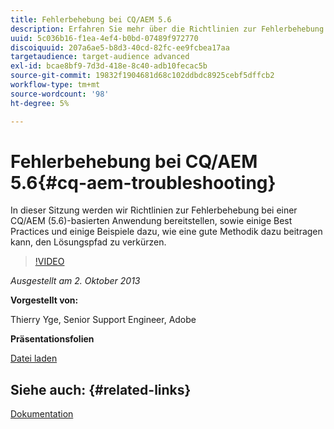 ```yaml
---
title: Fehlerbehebung bei CQ/AEM 5.6
description: Erfahren Sie mehr über die Richtlinien zur Fehlerbehebung bei einer CQ/AEM (5.6)-basierten Anwendung sowie einige Best Practices und einige Beispiele dazu, wie eine gute Methodik dazu beitragen kann, den Lösungspfad zu verkürzen.
uuid: 5c036b16-f1ea-4ef4-b0bd-07489f972770
discoiquuid: 207a6ae5-b8d3-40cd-82fc-ee9fcbea17aa
targetaudience: target-audience advanced
exl-id: bcae8bf9-7d3d-418e-8c40-adb10fecac5b
source-git-commit: 19832f1904681d68c102ddbdc8925cebf5dffcb2
workflow-type: tm+mt
source-wordcount: '98'
ht-degree: 5%

---
```


# Fehlerbehebung bei CQ/AEM 5.6{#cq-aem-troubleshooting}

In dieser Sitzung werden wir Richtlinien zur Fehlerbehebung bei einer CQ/AEM (5.6)-basierten Anwendung bereitstellen, sowie einige Best Practices und einige Beispiele dazu, wie eine gute Methodik dazu beitragen kann, den Lösungspfad zu verkürzen.

>[!VIDEO](https://video.tv.adobe.com/v/19571/?quality=9)

*Ausgestellt am 2. Oktober 2013*

**Vorgestellt von:**

Thierry Yge, Senior Support Engineer, Adobe

**Präsentationsfolien**

[Datei laden](assets/gems-cq-troubleshoot-ppt-2.pdf)

## Siehe auch: {#related-links}

[Dokumentation](http://docs.adobe.com/docs/en/cq/current/howto/troubleshoot.html)
